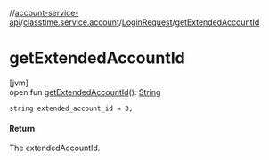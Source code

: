 //[account-service-api](../../../index.md)/[classtime.service.account](../index.md)/[LoginRequest](index.md)/[getExtendedAccountId](get-extended-account-id.md)

# getExtendedAccountId

[jvm]\
open fun [getExtendedAccountId](get-extended-account-id.md)(): [String](https://docs.oracle.com/javase/8/docs/api/java/lang/String.html)

`string extended_account_id = 3;`

#### Return

The extendedAccountId.
